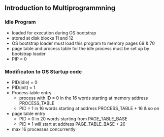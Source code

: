 ## Introduction to Multiprogrammning

### Idle Program
- loaded for execution during OS bootstrap
- stored at disk blocks 11 and 12
- OS bootstrap loader must load this program to memory pages 69 & 70
- page table and process table for the idle process must be set up by bootstrap loader
- PIP = 0

### Modificaton to OS Startup code
- PID(idle) = 0
- PID(init) = 1
- Process table entry
    - process with ID = 0 in the 16 words starting at memory address PROCESS_TABLE
    - PID = 1 in 16 words starting at address PROCESS_TABLE + 16 & so on
- page table entry
    - PID = 0 in 20 words starting from PAGE_TABLE_BASE
    - PID = 1 will start at address PAGE_TABLE_BASE + 20
- max 16 processes concurrently

